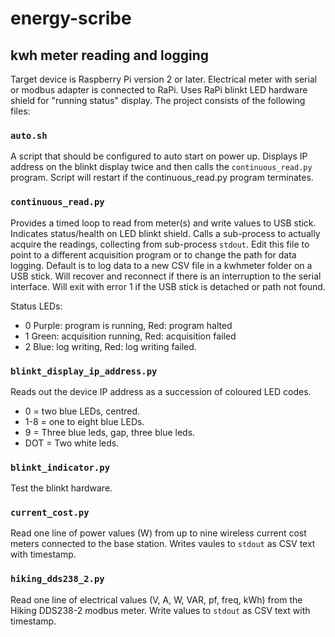 # energy-scribe
## kwh meter reading and logging

Target device is Raspberry Pi version 2 or later.
Electrical meter with serial or modbus adapter is connected to RaPi.
Uses RaPi blinkt LED hardware shield for "running status" display.
The project consists of the following files:

### `auto.sh`
A script that should be configured to auto start on power up. Displays IP address on the blinkt display twice and then calls the `continuous_read.py` program.
Script will restart if the continuous_read.py program terminates.

### `continuous_read.py`
Provides a timed loop to read from meter(s) and write values to USB stick.
Indicates status/health on LED blinkt shield.
Calls a sub-process to actually acquire the readings, collecting from sub-process `stdout`.
Edit this file to point to a different acquisition program or to change the path for data logging.
Default is to log data to a new CSV file in a kwhmeter folder on a USB stick.
Will recover and reconnect if there is an interruption to the serial interface.
Will exit with error 1 if the USB stick is detached or path not found.

Status LEDs:
* 0 Purple: program is running, Red: program halted
* 1 Green: acquisition running, Red: acquisition failed
* 2 Blue: log writing, Red: log writing failed.

### `blinkt_display_ip_address.py`
Reads out the device IP address as a succession of coloured LED codes.
* 0 = two blue LEDs, centred.
* 1-8 = one to eight blue LEDs.
* 9 = Three blue leds, gap, three blue leds.
* DOT = Two white leds.

### `blinkt_indicator.py`
Test the blinkt hardware.

### `current_cost.py`
Read one line of power values (W) from up to nine wireless current cost meters connected to the base station.
Writes vaules to `stdout` as CSV text with timestamp.

### `hiking_dds238_2.py`
Read one line of electrical values (V, A, W, VAR, pf, freq, kWh) from the Hiking DDS238-2 modbus meter. Write values to `stdout` as CSV text with timestamp.



